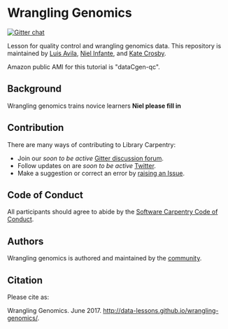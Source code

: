# Wrangling Genomics

[![Gitter chat](https://badges.gitter.im/data-lessons/wrangling-genomics.png)](https://gitter.im/wrangling-genomics/Lobby)

Lesson for quality control and wrangling genomics data. This repository is maintained by [Luis Avila](https://github.com/lmavila), [Niel Infante](NielInfante), and [Kate Crosby](https://github.com/kate-crosby). 

Amazon public AMI for this tutorial is "dataCgen-qc". 

## Background

Wrangling genomics trains novice learners **Niel please fill in**

## Contribution

There are many ways of contributing to Library Carpentry:

- Join our *soon to be active* [Gitter discussion forum](https://gitter.im/WranglingGenomics/).
- Follow updates on are *soon to be active* [Twitter](https://twitter.com/WranglingGenomics).
- Make a suggestion or correct an error by [raising an Issue](https://github.com/data-lessons/wrangling-genomics/issues).

## Code of Conduct

All participants should agree to abide by the [Software Carpentry Code of Conduct](http://software-carpentry.org/conduct/).

## Authors

Wrangling genomics is authored and maintained by the [community](https://github.com/data-lessons/wrangling-genomics/network/members).

## Citation

Please cite as:

Wrangling Genomics. June 2017. http://data-lessons.github.io/wrangling-genomics/.
